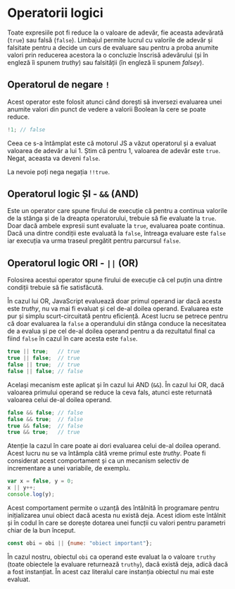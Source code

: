 # Operatorii logici

Toate expresiile pot fi reduce la o valoare de adevăr, fie aceasta adevărată (`true`) sau falsă (`false`). Limbajul permite lucrul cu valorile de adevăr și falsitate pentru a decide un curs de evaluare sau pentru a proba anumite valori prin reducerea acestora la o concluzie înscrisă adevărului (și în engleză îi spunem *truthy*) sau falsității (în engleză îi spunem *falsey*).

## Operatorul de negare `!`

Acest operator este folosit atunci când dorești să inversezi evaluarea unei anumite valori din punct de vedere a valorii Boolean la cere se poate reduce.

```javascript
!1; // false
```

Ceea ce s-a întâmplat este că motorul JS a văzut operatorul și a evaluat valoarea de adevăr a lui 1. Știm că pentru 1, valoarea de adevăr este `true`. Negat, aceasta va deveni `false`.

La nevoie poți nega negația `!!true`.

## Operatorul logic ȘI - `&&` (AND)

Este un operator care spune firului de execuție că pentru a continua valorile de la stânga și de la dreapta operatorului, trebuie să fie evaluate la `true`. Doar dacă ambele expresii sunt evaluate la `true`, evaluarea poate continua. Dacă una dintre condiții este evaluată la `false`, întreaga evaluare este `false` iar execuția va urma traseul pregătit pentru parcursul `false`.

## Operatorul logic ORI - `||` (OR)

Folosirea acestui operator spune firului de execuție că cel puțin una dintre condiții trebuie să fie satisfăcută.

În cazul lui OR, JavaScript evaluează doar primul operand iar dacă acesta este *truthy*, nu va mai fi evaluat și cel de-al doilea operand. Evaluarea este pur și simplu scurt-circuitată pentru eficiență. Acest lucru se petrece pentru că doar evaluarea la `false` a operandului din stânga conduce la necesitatea de a evalua și pe cel de-al doilea operand pentru a da rezultatul final ca fiind `false` în cazul în care acesta este `false`.

```javascript
true || true;   // true
true || false;  // true
false || true;  // true
false || false; // false
```

Același mecanism este aplicat și în cazul lui AND (`&&`). În cazul lui OR, dacă valoarea primului operand se reduce la ceva fals, atunci este returnată valoarea celui de-al doilea operand.

```javascript
false && false; // false
false && true;  // false
true && false;  // false
true && true;   // true
```

Atenție la cazul în care poate ai dori evaluarea celui de-al doilea operand. Acest lucru nu se va întâmpla câtă vreme primul este *truthy*. Poate fi considerat acest comportament și ca un mecanism selectiv de incrementare a unei variabile, de exemplu.

```javascript
var x = false, y = 0;
x || y++;
console.log(y);
```

Acest comportament permite o uzanță des întâlnită în programare pentru inițializarea unui obiect dacă acesta nu există deja. Acest idiom este întâlnit și în codul în care se dorește dotarea unei funcții cu valori pentru parametri chiar de la bun început.

```javascript
const obi = obi || {nume: "obiect important"};
```

În cazul nostru, obiectul `obi` ca operand este evaluat la o valoare `truthy` (toate obiectele la evaluare returnează `truthy`), dacă există deja, adică dacă a fost instanțiat. În acest caz literalul care instanția obiectul nu mai este evaluat.
